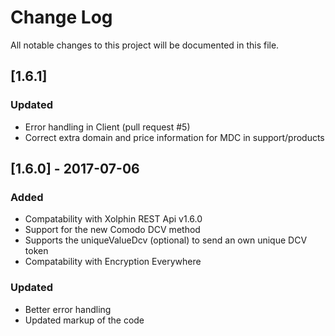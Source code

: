 # Change Log
All notable changes to this project will be documented in this file.

## [1.6.1]
### Updated
- Error handling in Client (pull request #5)
- Correct extra domain and price information for MDC in support/products

## [1.6.0] - 2017-07-06
### Added
- Compatability with Xolphin REST Api v1.6.0
- Support for the new Comodo DCV method
- Supports the uniqueValueDcv (optional) to send an own unique DCV token
- Compatability with Encryption Everywhere

### Updated
- Better error handling
- Updated markup of the code
